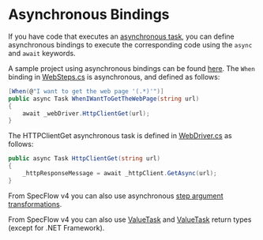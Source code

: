 # Asynchronous Bindings

If you have code that executes an [asynchronous task](https://docs.microsoft.com/en-us/dotnet/csharp/programming-guide/concepts/async/index), you can define asynchronous bindings to execute the corresponding code using the `async` and `await` keywords.

A sample project using asynchronous bindings can be found [here](https://github.com/techtalk/SpecFlow-Examples/tree/master/AsyncAwait). The `When` binding in [WebSteps.cs](https://github.com/techtalk/SpecFlow-Examples/blob/master/AsyncAwait/WebRequest.Specs/StepDefinitions/WebSteps.cs#L24) is asynchronous, and defined as follows:

``` csharp
[When(@"I want to get the web page '(.*)'")]
public async Task WhenIWantToGetTheWebPage(string url)
{
    await _webDriver.HttpClientGet(url);
}
```

The HTTPClientGet asynchronous task is defined in [WebDriver.cs](https://github.com/techtalk/SpecFlow-Examples/blob/master/AsyncAwait/WebRequest.Specs/Drivers/WebDriver.cs#L17) as follows:

``` csharp
public async Task HttpClientGet(string url)
{
    _httpResponseMessage = await _httpClient.GetAsync(url);
}
```

From SpecFlow v4 you can also use asynchronous [step argument transformations](Step-Argument-Conversions.md).

From SpecFlow v4 you can also use [ValueTask](https://learn.microsoft.com/en-us/dotnet/api/system.threading.tasks.valuetask?view=net-6.0) and [ValueTask<T>](https://learn.microsoft.com/en-us/dotnet/api/system.threading.tasks.valuetask-1?view=net-6.0) return types (except for .NET Framework).
